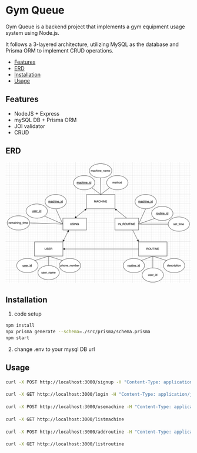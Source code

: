 # Gym Queue

Gym Queue is a backend project that implements a gym equipment usage system using Node.js.

It follows a 3-layered architecture, utilizing MySQL as the database and Prisma ORM to implement CRUD operations.

- [Features](#Features)
- [ERD](#ERD)
- [Installation](#Installation)
- [Usage](#Usage)

## Features

- NodeJS + Express
- mySQL DB + Prisma ORM
- JOI validator
- CRUD

## ERD

![erd](img/erd.png)

## Installation

1. code setup

```sh
npm install
npx prisma generate --schema=./src/prisma/schema.prisma
npm start
```

2. change .env to your mysql DB url

## Usage

```sh
curl -X POST http://localhost:3000/signup -H "Content-Type: application/json" -d '{"email":"j@n", "password":"pw", "name":"js"}'

curl -X GET http://localhost:3000/login -H "Content-Type: application/json" -d '{"email":"j@n", "password":"pw"}'

curl -X POST http://localhost:3000/usemachine -H "Content-Type: application/json" -d '{"machineId":3, "userId":6}'

curl -X GET http://localhost:3000/listmachine

curl -X POST http://localhost:3000/addroutine -H "Content-Type: application/json" -d '{"name":"new", "description":"test", "userId":6, "machines":[1,2,3], "times":["5times","5times","5times"]}'

curl -X GET http://localhost:3000/listroutine
```

